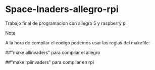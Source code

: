 # Space-Inaders-allegro-rpi
Trabajo final de programacion con allegro 5 y raspberry pi

> [!NOTE]
> A la hora de compilar el codigo podemos usar las reglas del makefile:

##"make allinvaders" para compilar el allegro

##"make rpiinvaders" para compilar en rpi
